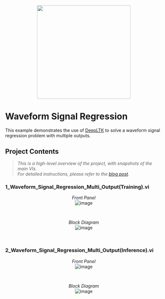 [DeepLTK]:https://www.ngene.co/deep-learning-toolkit-for-labview
[blog post]:https://www.ngene.co/post/deep-learning-with-labview-tutorial-2-2-waveform-signal-regression

# <p align="center"><img src="https://github.com/user-attachments/assets/a53b675b-8000-41f1-a32d-88d554402ac4" height="300px; object-fit:cover;" /> </p>

# Waveform Signal Regression
This example demonstrates the use of [DeepLTK] to solve a waveform signal regression problem with multiple outputs.

## Project Contents

> *This is a high-level overview of the project, with snapshots of the main VIs. <br>For detailed instructions, please refer to the [blog post].*

### 1_Waveform_Signal_Regression_Multi_Output(Training).vi

<p align="center">
  <i>Front Panel</i> <br/>
  <img src="https://github.com/ngenehub/deepltk_examples/assets/131282716/e4673a3f-a0dd-49d6-9a4b-5c5202ab9ed0" alt="image">
</p>

<br/>

<p align="center">
  <i>Block Diagram</i> <br/>
  <img src="https://github.com/ngenehub/deepltk_examples/assets/131282716/abf3977f-de3d-451c-86f4-bc4f365fc9dc" alt="image">
</p>

<br/>

### 2_Waveform_Signal_Regression_Multi_Output(Inference).vi

<p align="center">
  <i>Front Panel</i> <br/>
  <img src="https://github.com/ngenehub/deepltk_examples/assets/131282716/b8731c41-20b5-4717-814b-89b54f822ec3" alt="image">
</p>

<br/>

<p align="center">
  <i>Block Diagram</i> <br/>
  <img src="https://github.com/ngenehub/deepltk_examples/assets/131282716/ea104d15-5431-4c93-8d50-f1f1605a8ad7" alt="image">
</p>

<br/>

